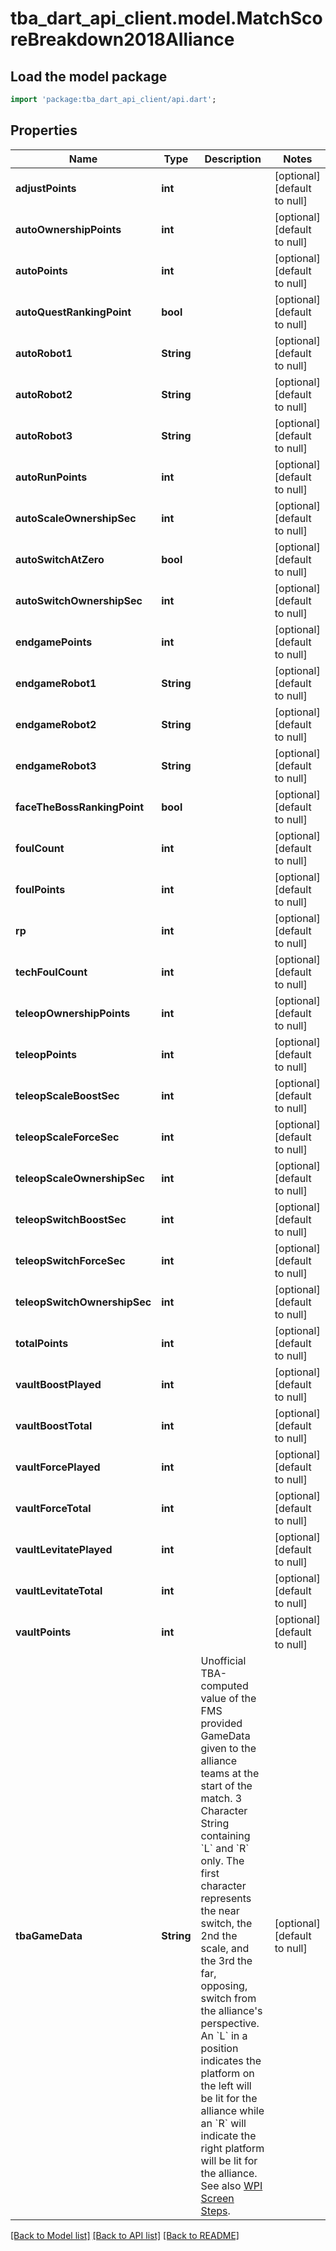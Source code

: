 # tba_dart_api_client.model.MatchScoreBreakdown2018Alliance

## Load the model package
```dart
import 'package:tba_dart_api_client/api.dart';
```

## Properties
Name | Type | Description | Notes
------------ | ------------- | ------------- | -------------
**adjustPoints** | **int** |  | [optional] [default to null]
**autoOwnershipPoints** | **int** |  | [optional] [default to null]
**autoPoints** | **int** |  | [optional] [default to null]
**autoQuestRankingPoint** | **bool** |  | [optional] [default to null]
**autoRobot1** | **String** |  | [optional] [default to null]
**autoRobot2** | **String** |  | [optional] [default to null]
**autoRobot3** | **String** |  | [optional] [default to null]
**autoRunPoints** | **int** |  | [optional] [default to null]
**autoScaleOwnershipSec** | **int** |  | [optional] [default to null]
**autoSwitchAtZero** | **bool** |  | [optional] [default to null]
**autoSwitchOwnershipSec** | **int** |  | [optional] [default to null]
**endgamePoints** | **int** |  | [optional] [default to null]
**endgameRobot1** | **String** |  | [optional] [default to null]
**endgameRobot2** | **String** |  | [optional] [default to null]
**endgameRobot3** | **String** |  | [optional] [default to null]
**faceTheBossRankingPoint** | **bool** |  | [optional] [default to null]
**foulCount** | **int** |  | [optional] [default to null]
**foulPoints** | **int** |  | [optional] [default to null]
**rp** | **int** |  | [optional] [default to null]
**techFoulCount** | **int** |  | [optional] [default to null]
**teleopOwnershipPoints** | **int** |  | [optional] [default to null]
**teleopPoints** | **int** |  | [optional] [default to null]
**teleopScaleBoostSec** | **int** |  | [optional] [default to null]
**teleopScaleForceSec** | **int** |  | [optional] [default to null]
**teleopScaleOwnershipSec** | **int** |  | [optional] [default to null]
**teleopSwitchBoostSec** | **int** |  | [optional] [default to null]
**teleopSwitchForceSec** | **int** |  | [optional] [default to null]
**teleopSwitchOwnershipSec** | **int** |  | [optional] [default to null]
**totalPoints** | **int** |  | [optional] [default to null]
**vaultBoostPlayed** | **int** |  | [optional] [default to null]
**vaultBoostTotal** | **int** |  | [optional] [default to null]
**vaultForcePlayed** | **int** |  | [optional] [default to null]
**vaultForceTotal** | **int** |  | [optional] [default to null]
**vaultLevitatePlayed** | **int** |  | [optional] [default to null]
**vaultLevitateTotal** | **int** |  | [optional] [default to null]
**vaultPoints** | **int** |  | [optional] [default to null]
**tbaGameData** | **String** | Unofficial TBA-computed value of the FMS provided GameData given to the alliance teams at the start of the match. 3 Character String containing &#x60;L&#x60; and &#x60;R&#x60; only. The first character represents the near switch, the 2nd the scale, and the 3rd the far, opposing, switch from the alliance&#39;s perspective. An &#x60;L&#x60; in a position indicates the platform on the left will be lit for the alliance while an &#x60;R&#x60; will indicate the right platform will be lit for the alliance. See also [WPI Screen Steps](https://wpilib.screenstepslive.com/s/currentCS/m/getting_started/l/826278-2018-game-data-details). | [optional] [default to null]

[[Back to Model list]](../README.md#documentation-for-models) [[Back to API list]](../README.md#documentation-for-api-endpoints) [[Back to README]](../README.md)


